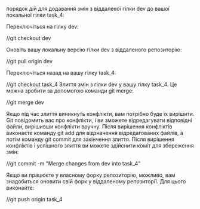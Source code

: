 порядок дій для додавання змін з віддаленої гілки dev до вашої локальної гілки task_4:

Переключіться на гілку dev:

//git checkout dev

Оновіть вашу локальну версію гілки dev з віддаленого репозиторію:

//git pull origin dev

Переключіться назад на вашу гілку task_4:


//git checkout task_4
Злиття змін з гілки dev у вашу гілку task_4. Це можна зробити за допомогою команди git merge:


//git merge dev


Якщо під час злиття виникнуть конфлікти, вам потрібно буде їх вирішити. Git повідомить вас про конфлікти, і ви зможете відредагувати відповідні файли, вирішивши конфлікти вручну. Після вирішення конфліктів виконаєте команду git add для відзначення відредагованих файлів, а потім команду git commit для закінчення злиття.
Після вирішення конфліктів і успішного злиття ви можете здійснити коміт для збереження змін:


//git commit -m "Merge changes from dev into task_4"


Якщо ви працюєте у власному форку репозиторію, можливо, вам знадобиться оновити свій форк у віддаленому репозиторії. Для цього виконайте:

//git push origin task_4